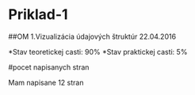# Priklad-1
##OM
1.Vizualizácia údajových štruktúr
22.04.2016

*Stav teoretickej casti: 90%
*Stav praktickej casti: 5%

#pocet napisanych stran

Mam napisane 12 stran
